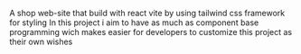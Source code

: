 A shop web-site that build with react vite by using tailwind css framework for styling
In this project i aim to have as much as component base programming wich makes easier 
for developers to customize this project as their own wishes
